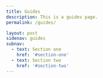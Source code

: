 ```yaml
---
title: Guides
description: This is a guides page.
permalink: /guides/

layout: post
sidenav: guides
subnav:
  - text: Section one
    href: '#section-one'
  - text: Section two
    href: '#section-two'
---
```


